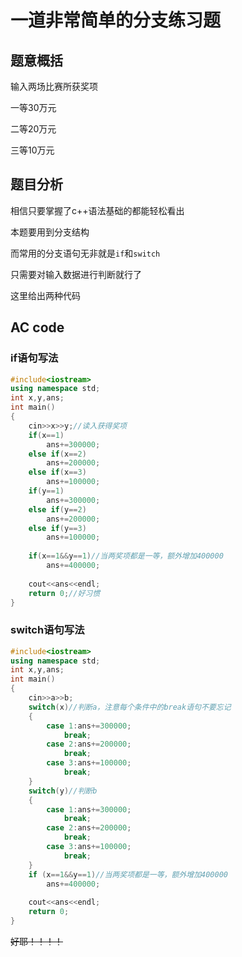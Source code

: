 # 一道非常简单的分支练习题

## 题意概括
	
输入两场比赛所获奖项

一等30万元

二等20万元

三等10万元

## 题目分析

相信只要掌握了c++语法基础的都能轻松看出

本题要用到分支结构

而常用的分支语句无非就是`if`和`switch`

只需要对输入数据进行判断就行了

这里给出两种代码

## AC code

### if语句写法

```cpp
#include<iostream>
using namespace std;
int x,y,ans;
int main()
{
    cin>>x>>y;//读入获得奖项 
    if(x==1)
		ans+=300000;
    else if(x==2)
		ans+=200000;
    else if(x==3)
		ans+=100000;
    if(y==1)
		ans+=300000;
    else if(y==2)
		ans+=200000;
    else if(y==3)
		ans+=100000;
		
    if(x==1&&y==1)//当两奖项都是一等，额外增加400000 
		ans+=400000;
		
    cout<<ans<<endl;
    return 0;//好习惯 
}
```
### switch语句写法

```cpp
#include<iostream>
using namespace std;
int x,y,ans;
int main()
{
	cin>>a>>b;
	switch(x)//判断a，注意每个条件中的break语句不要忘记 
	{ 
		case 1:ans+=300000;
			break;
		case 2:ans+=200000;
			break;
		case 3:ans+=100000;
			break;
	}
	switch(y)//判断b
	{ 
		case 1:ans+=300000;
			break;
		case 2:ans+=200000;
			break;
		case 3:ans+=100000;
			break;
	}
	if (x==1&&y==1)//当两奖项都是一等，额外增加400000 
		ans+=400000;
	
	cout<<ans<<endl;
	return 0;
} 
```
~~好耶！！！！~~